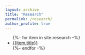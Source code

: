 ```yaml
---
layout: archive
title: "Research"
permalink: /research/
author_profile: true
---
```



<ul>
{%- for item in site.research -%}
    <li><a href="{{site.base_url}}{{item.url}}">{{item.title}}</a></li>
{%- endfor -%}
</ul>

